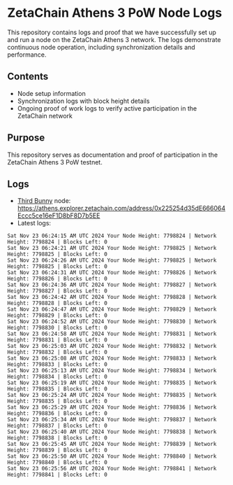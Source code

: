 # ZetaChain Athens 3 PoW Node Logs
This repository contains logs and proof that we have successfully set up and run a node on the ZetaChain Athens 3 network. The logs demonstrate continuous node operation, including synchronization details and performance.

## Contents
- Node setup information
- Synchronization logs with block height details
- Ongoing proof of work logs to verify active participation in the ZetaChain network

## Purpose
This repository serves as documentation and proof of participation in the ZetaChain Athens 3 PoW testnet.

## Logs

- [Third Bunny](https://thirdbunny.xyz/) node: https://athens.explorer.zetachain.com/address/0x225254d35dE666064Eccc5ce16eF1D8bF8D7b5EE
- Latest logs:
```
Sat Nov 23 06:24:15 AM UTC 2024 Your Node Height: 7798824 | Network Height: 7798824 | Blocks Left: 0
Sat Nov 23 06:24:21 AM UTC 2024 Your Node Height: 7798825 | Network Height: 7798825 | Blocks Left: 0
Sat Nov 23 06:24:26 AM UTC 2024 Your Node Height: 7798825 | Network Height: 7798825 | Blocks Left: 0
Sat Nov 23 06:24:31 AM UTC 2024 Your Node Height: 7798826 | Network Height: 7798826 | Blocks Left: 0
Sat Nov 23 06:24:36 AM UTC 2024 Your Node Height: 7798827 | Network Height: 7798827 | Blocks Left: 0
Sat Nov 23 06:24:42 AM UTC 2024 Your Node Height: 7798828 | Network Height: 7798828 | Blocks Left: 0
Sat Nov 23 06:24:47 AM UTC 2024 Your Node Height: 7798829 | Network Height: 7798829 | Blocks Left: 0
Sat Nov 23 06:24:52 AM UTC 2024 Your Node Height: 7798830 | Network Height: 7798830 | Blocks Left: 0
Sat Nov 23 06:24:58 AM UTC 2024 Your Node Height: 7798831 | Network Height: 7798831 | Blocks Left: 0
Sat Nov 23 06:25:03 AM UTC 2024 Your Node Height: 7798832 | Network Height: 7798832 | Blocks Left: 0
Sat Nov 23 06:25:08 AM UTC 2024 Your Node Height: 7798833 | Network Height: 7798833 | Blocks Left: 0
Sat Nov 23 06:25:13 AM UTC 2024 Your Node Height: 7798834 | Network Height: 7798834 | Blocks Left: 0
Sat Nov 23 06:25:19 AM UTC 2024 Your Node Height: 7798835 | Network Height: 7798835 | Blocks Left: 0
Sat Nov 23 06:25:24 AM UTC 2024 Your Node Height: 7798835 | Network Height: 7798835 | Blocks Left: 0
Sat Nov 23 06:25:29 AM UTC 2024 Your Node Height: 7798836 | Network Height: 7798836 | Blocks Left: 0
Sat Nov 23 06:25:34 AM UTC 2024 Your Node Height: 7798837 | Network Height: 7798837 | Blocks Left: 0
Sat Nov 23 06:25:40 AM UTC 2024 Your Node Height: 7798838 | Network Height: 7798838 | Blocks Left: 0
Sat Nov 23 06:25:45 AM UTC 2024 Your Node Height: 7798839 | Network Height: 7798839 | Blocks Left: 0
Sat Nov 23 06:25:50 AM UTC 2024 Your Node Height: 7798840 | Network Height: 7798840 | Blocks Left: 0
Sat Nov 23 06:25:56 AM UTC 2024 Your Node Height: 7798841 | Network Height: 7798841 | Blocks Left: 0
```
